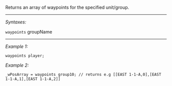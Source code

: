 Returns an array of waypoints for the specified unit/group.


---
*Syntaxes:*

`waypoints` groupName

---
*Example 1:*

```sqf
waypoints player;
```

*Example 2:*

```sqf
_wPosArray = waypoints group10; // returns e.g [[EAST 1-1-A,0],[EAST 1-1-A,1],[EAST 1-1-A,2]]
```